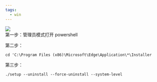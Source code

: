 ```yaml
---
tags:
  - win
---
```

![](https://edgefrecdn.azureedge.net/shared/edgeweb/img/RE4U3ak.a902b21.jpg)  
第一步：管理员模式打开 powershell   

第二步：  
```
cd 'C:\Program Files (x86)\Microsoft\Edge\Application\*\Installer  
```
第三步：
```
./setup --uninstall --force-uninstall --system-level
```